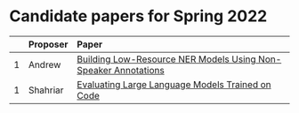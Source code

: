 
# Candidate papers for Spring 2022

|    | Proposer    | Paper |
|:---|:------------|:------|
| 1  |      Andrew       |    [Building Low-Resource NER Models Using Non-Speaker Annotations](https://cogcomp.seas.upenn.edu/page/publication_view/941)   |
| 1  |      Shahriar     |    [Evaluating Large Language Models Trained on Code](https://arxiv.org/abs/2107.03374)   |
